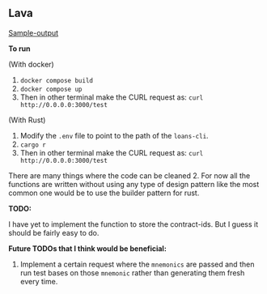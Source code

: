 ## Lava
[Sample-output](https://github.com/Harshit933/lava/blob/master/sample-output)

**To run**

(With docker)
1. `docker compose build`
2. `docker compose up`
3. Then in other terminal make the CURL request as: `curl http://0.0.0.0:3000/test`

(With Rust)
1. Modify the `.env` file to point to the path of the `loans-cli`.
2. `cargo r`
3. Then in other terminal make the CURL request as: `curl http://0.0.0.0:3000/test`

There are many things where the code can be cleaned
2. For now all the functions are written without using any type of design pattern like the most common one would be to use the builder pattern for rust.

**TODO:**

I have yet to implement the function to store the contract-ids. But I guess it should be fairly easy to do.

**Future TODOs that I think would be beneficial:**
1. Implement a certain request where the `mnemonics` are passed and then run test bases on those `mnemonic` rather than generating them fresh every time.
